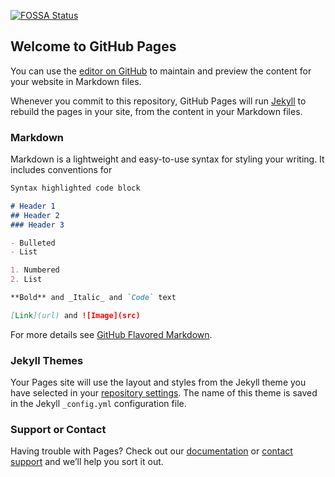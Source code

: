 [![FOSSA Status](https://app.fossa.com/api/projects/git%2Bgithub.com%2Fmuratkars%2Fk8sdevopscookbook.svg?type=shield)](https://app.fossa.com/projects/git%2Bgithub.com%2Fmuratkars%2Fk8sdevopscookbook?ref=badge_shield)

## Welcome to GitHub Pages

You can use the [editor on GitHub](https://github.com/muratkars/k8sdevopscookbook/edit/master/README.md) to maintain and preview the content for your website in Markdown files.

Whenever you commit to this repository, GitHub Pages will run [Jekyll](https://jekyllrb.com/) to rebuild the pages in your site, from the content in your Markdown files.

### Markdown

Markdown is a lightweight and easy-to-use syntax for styling your writing. It includes conventions for

```markdown
Syntax highlighted code block

# Header 1
## Header 2
### Header 3

- Bulleted
- List

1. Numbered
2. List

**Bold** and _Italic_ and `Code` text

[Link](url) and ![Image](src)
```

For more details see [GitHub Flavored Markdown](https://guides.github.com/features/mastering-markdown/).

### Jekyll Themes

Your Pages site will use the layout and styles from the Jekyll theme you have selected in your [repository settings](https://github.com/muratkars/k8sdevopscookbook/settings). The name of this theme is saved in the Jekyll `_config.yml` configuration file.

### Support or Contact

Having trouble with Pages? Check out our [documentation](https://help.github.com/categories/github-pages-basics/) or [contact support](https://github.com/contact) and we’ll help you sort it out.
